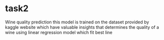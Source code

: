 # task2
Wine quality prediction
this model is trained on the dataset provided by kaggle website which have valuable insights that
determines the quality of a wine using linear regression model which fit best line 
